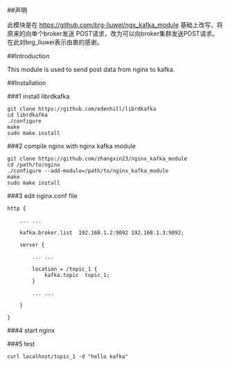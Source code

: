 ##声明

此模块是在 https://github.com/brg-liuwei/ngx_kafka_module 基础上改写，将原来的向单个broker发送
POST请求，改为可以向broker集群发送POST请求。
在此对brg_liuwei表示由衷的感谢。

##Introduction

This module is used to send post data from nginx to kafka.

##Installation

###1 install librdkafka

    git clone https://github.com/edenhill/librdkafka
    cd librdkafka
    ./configure
    make
    sudo make install

###2 compile nginx with nginx kafka module

    git clone https://github.com/zhangxin23/nginx_kafka_module
    cd /path/to/nginx
    ./configure --add-module=/path/to/nginx_kafka_module
    make
    sudo make install

###3 edit nginx.conf file

    http {

        ... ...

        kafka.broker.list  192.168.1.2:9092 192.168.1.3:9092;

        server {

            ... ...

            location = /topic_1 {
                kafka.topic  topic_1;
            }

            ... ...
        
        }

    }

###4 start nginx

###5 test

    curl localhost/topic_1 -d "hello kafka"
